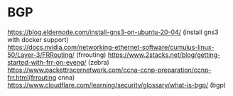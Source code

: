 # BGP
https://blog.eldernode.com/install-gns3-on-ubuntu-20-04/ (install gns3 with docker support)\
https://docs.nvidia.com/networking-ethernet-software/cumulus-linux-50/Layer-3/FRRouting/ (frrouting)
https://www.2stacks.net/blog/getting-started-with-frr-on-eveng/ (zebra)
https://www.packettracernetwork.com/ccna-ccnp-preparation/ccnp-frr.html(frrouting cnna)
https://www.cloudflare.com/learning/security/glossary/what-is-bgp/ (bgp)

